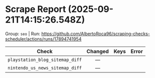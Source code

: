 # Scrape Report (2025-09-21T14:15:26.548Z)

Group: `seo`  |  Run: https://github.com/AlbertoRoca96/scraping-checks-scheduler/actions/runs/17894741954

| Check | Changed | Keys | Error |
|---|:---:|:--|:--|
| `playstation_blog_sitemap_diff` | — |  |  |
| `nintendo_us_news_sitemap_diff` | — |  |  |
